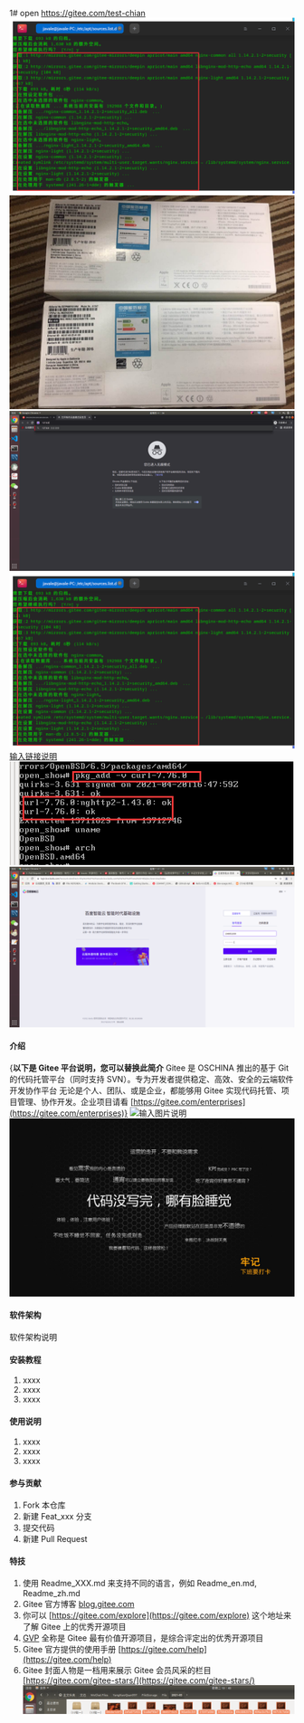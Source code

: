 1# open
https://gitee.com/test-chian
![输入图片说明](test/testtzi/QQ%E6%88%AA%E5%9B%BE20211014201751.png)
![输入图片说明](test/testtzi/MAC%20MINI%E8%8B%B9%E6%9E%9C%E7%94%B5%E8%84%91-%E9%85%8D%E7%BD%AE%E4%BF%A1%E6%81%AF.jpg)
![输入图片说明](test/testtzi/2021-11-04%2011-36-22%20%E7%9A%84%E5%B1%8F%E5%B9%95%E6%88%AA%E5%9B%BE.png)
![输入图片说明](test/testtzi/QQ%E6%88%AA%E5%9B%BE20211014201751.png)
[输入链接说明](https://gitee.com/test-chian)
![输入图片说明](test/QQ%E6%88%AA%E5%9B%BE20211014184806.png)
![输入图片说明](test/2021-10-18%2017-55-19%20%E7%9A%84%E5%B1%8F%E5%B9%95%E6%88%AA%E5%9B%BE.png)
#### 介绍
{**以下是 Gitee 平台说明，您可以替换此简介**
Gitee 是 OSCHINA 推出的基于 Git 的代码托管平台（同时支持 SVN）。专为开发者提供稳定、高效、安全的云端软件开发协作平台
无论是个人、团队、或是企业，都能够用 Gitee 实现代码托管、项目管理、协作开发。企业项目请看 [https://gitee.com/enterprises](https://gitee.com/enterprises)}
![输入图片说明](http://localhost:3000/uploads/images/2021/1101/112456_2a52f512_17.jpeg "图2.jpg")
![输入图片说明](./172140_8f372958_593.jpeg "图2.jpg")

#### 软件架构
软件架构说明


#### 安装教程

1.  xxxx
2.  xxxx
3.  xxxx

#### 使用说明

1.  xxxx
2.  xxxx
3.  xxxx

#### 参与贡献

1.  Fork 本仓库
2.  新建 Feat_xxx 分支
3.  提交代码
4.  新建 Pull Request


#### 特技

1.  使用 Readme\_XXX.md 来支持不同的语言，例如 Readme\_en.md, Readme\_zh.md
2.  Gitee 官方博客 [blog.gitee.com](https://blog.gitee.com)
3.  你可以 [https://gitee.com/explore](https://gitee.com/explore) 这个地址来了解 Gitee 上的优秀开源项目
4.  [GVP](https://gitee.com/gvp) 全称是 Gitee 最有价值开源项目，是综合评定出的优秀开源项目
5.  Gitee 官方提供的使用手册 [https://gitee.com/help](https://gitee.com/help)
6.  Gitee 封面人物是一档用来展示 Gitee 会员风采的栏目 [https://gitee.com/gitee-stars/](https://gitee.com/gitee-stars/)
![输入图片说明](test/testtzi/2021-09-28%2013-45-40%20%E7%9A%84%E5%B1%8F%E5%B9%95%E6%88%AA%E5%9B%BE.png)